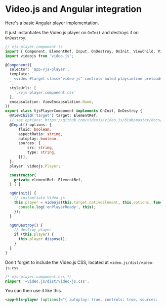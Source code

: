 # Video.js and Angular integration

Here's a basic Angular player implementation.

It just instantiates the Video.js player on `OnInit` and destroys it on `OnDestroy`.

```ts
// vjs-player.component.ts
import { Component, ElementRef, Input, OnDestroy, OnInit, ViewChild, ViewEncapsulation } from '@angular/core';
import videojs from 'video.js';

@Component({
  selector: 'app-vjs-player',
  template: `
    <video #target class="video-js" controls muted playsinline preload="none"></video>
  `,
  styleUrls: [
    './vjs-player.component.css'
  ],
  encapsulation: ViewEncapsulation.None,
})
export class VjsPlayerComponent implements OnInit, OnDestroy {
  @ViewChild('target') target: ElementRef;
  // see options: https://github.com/videojs/video.js/blob/master/docs/guides/options.md
  @Input() options: {
      fluid: boolean,
      aspectRatio: string,
      autoplay: boolean,
      sources: {
          src: string,
          type: string,
      }[],
  };
  player: videojs.Player;

  constructor(
    private elementRef: ElementRef,
  ) { }

  ngOnInit() {
    // instantiate Video.js
    this.player = videojs(this.target.nativeElement, this.options, function onPlayerReady() {
      console.log('onPlayerReady', this);
    });
  }

  ngOnDestroy() {
    // destroy player
    if (this.player) {
      this.player.dispose();
    }
  }
}
```
Don't forget to include the Video.js CSS, located at `video.js/dist/video-js.css`.
```css
/* vjs-player.component.css */
@import '~video.js/dist/video-js.css';
```

You can then use it like this.

```html
<app-hls-player [options]="{ autoplay: true, controls: true, sources: [{ src: '/path/to/video.mp4', type: 'video/mp4' }]}"></app-hls-player>
```
